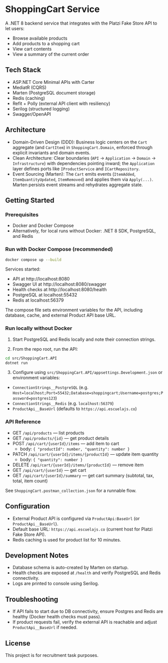 # ShoppingCart Service

A .NET 8 backend service that integrates with the Platzi Fake Store API to let users:

- Browse available products
- Add products to a shopping cart
- View cart contents
- View a summary of the current order

## Tech Stack

- ASP.NET Core Minimal APIs with Carter
- MediatR (CQRS)
- Marten (PostgreSQL document storage)
- Redis (caching)
- Refit + Polly (external API client with resiliency)
- Serilog (structured logging)
- Swagger/OpenAPI

## Architecture

- Domain-Driven Design (DDD): Business logic centers on the `Cart` aggregate (and `CartItem`) in `ShoppingCart.Domain`, enforced through explicit invariants and domain events.
- Clean Architecture: Clear boundaries (`API` → `Application` → `Domain` → `Infrastructure`) with dependencies pointing inward; the `Application` layer defines ports like `IProductService` and `ICartRepository`.
- Event Sourcing (Marten): The `Cart` emits events (`ItemAdded`, `ItemQuantityUpdated`, `ItemRemoved`) and applies them via `Apply(...)`. Marten persists event streams and rehydrates aggregate state.

## Getting Started

### Prerequisites

- Docker and Docker Compose
- Alternatively, for local runs without Docker: .NET 8 SDK, PostgreSQL, and Redis

### Run with Docker Compose (recommended)

```bash
docker compose up --build
```

Services started:
- API at http://localhost:8080
- Swagger UI at http://localhost:8080/swagger
- Health checks at http://localhost:8080/health
- PostgreSQL at localhost:55432
- Redis at localhost:56379

The compose file sets environment variables for the API, including database, cache, and external Product API base URL.

### Run locally without Docker

1) Start PostgreSQL and Redis locally and note their connection strings.

2) From the repo root, run the API:

```bash
cd src/ShoppingCart.API
dotnet run
```

3) Configure using `src/ShoppingCart.API/appsettings.Development.json` or environment variables:

- `ConnectionStrings__PostgreSQL` (e.g. `Host=localhost;Port=55432;Database=shoppingcart;Username=postgres;Password=postgres123`)
- `ConnectionStrings__Redis` (e.g. `localhost:56379`)
- `ProductApi__BaseUrl` (defaults to `https://api.escuelajs.co`)

### API Reference

- GET `/api/products` — list products
- GET `/api/products/{id}` — get product details
- POST `/api/cart/{userId}/items` — add item to cart
  - body: `{ "productId": number, "quantity": number }`
- PATCH `/api/cart/{userId}/items/{productId}` — update item quantity
  - body: `{ "quantity": number }`
- DELETE `/api/cart/{userId}/items/{productId}` — remove item
- GET `/api/cart/{userId}` — get cart
- GET `/api/cart/{userId}/summary` — get cart summary (subtotal, tax, total, item count)

See `ShoppingCart.postman_collection.json` for a runnable flow.

## Configuration

- External Product API is configured via `ProductApi:BaseUrl` (or `ProductApi__BaseUrl`).
- Default base URL: `https://api.escuelajs.co` (current host for Platzi Fake Store API).
- Redis caching is used for product list for 10 minutes.

## Development Notes

- Database schema is auto-created by Marten on startup.
- Health checks are exposed at `/health` and verify PostgreSQL and Redis connectivity.
- Logs are printed to console using Serilog.

## Troubleshooting

- If API fails to start due to DB connectivity, ensure Postgres and Redis are healthy (Docker health checks must pass).
- If product requests fail, verify the external API is reachable and adjust `ProductApi__BaseUrl` if needed.

## License

This project is for recruitment task purposes.
